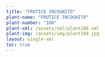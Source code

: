 ```yaml
---
title: "FRUTICE INCOGNITO"
plant-name: "FRUTICE INCOGNITO"
plant-number: "108"
plant-xml: /assets/xml/plant108.xml
plant-img: /assets/img/plant108.jpg
layout: single-xml
toc: true
---
```

